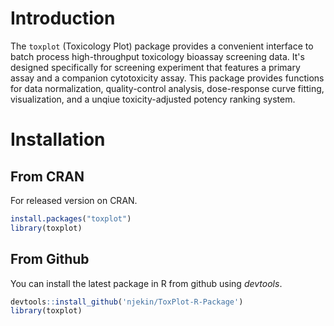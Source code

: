 
<!-- README.md is generated from README.Rmd. Please edit that file -->
Introduction
============

The `toxplot` (Toxicology Plot) package provides a convenient interface to batch process high-throughput toxicology bioassay screening data. It's designed specifically for screening experiment that features a primary assay and a companion cytotoxicity assay. This package provides functions for data normalization, quality-control analysis, dose-response curve fitting, visualization, and a unqiue toxicity-adjusted potency ranking system.

<!-- *This package was initially written to analyze NIS RAIU assay screening of ToxCast phase I chemical library. Refer to the [analysis markdown](https://github.com/njekin/NIS-RAIU-assay-ToxCast-Phase1_v2-screening-analysis) for detailed usage of the package in this study.* -->
Installation
============

From CRAN
---------

For released version on CRAN.

``` r
install.packages("toxplot")
library(toxplot)
```

From Github
-----------

You can install the latest package in R from github using *devtools*.

``` r
devtools::install_github('njekin/ToxPlot-R-Package')
library(toxplot)
```

<!-- # Format of input data -->
<!-- To allow the package process data correctly, it is essential to ensure the data input follows required format.  -->
<!-- Below are the essential columns to include in the input data. Since this package is designed to look at a primary inhibition assay and a parallel cell viability/cytotoxicity assay simultaneously, data from both assays should be put together in a single input file or dataframe.   -->
<!-- Columns required:   -->
<!-- * assay: name of the assay.   -->
<!-- * apid:  assay plate id. apid shoud be a unique id for each 96 well plate, can distinguish replicate, but doesn't distinguish primary and cytotox assay -->
<!-- * pid:   plate id. used to represent mother plate id, doesn't distinguish replicate, nor assay type.  -->
<!-- * spid:  chemical sample name/ID -->
<!-- * rowi:  row position on 96 well plate -->
<!-- * coli:  column position on 96 well plate -->
<!-- * rval:  raw reading value for each well -->
<!-- * repi:  replicate id, (1 to 3) -->
<!-- * conc:  molar concentration (M, no the uM that ToxCast pipeline uses) -->
<!-- * wllt:  well type. define whether a well contains a control or a test sample     -->
<!-- > Welltype explained:   -->
<!-- t: test chemical/sample    -->
<!-- n: DMSO negative control  -->
<!-- pr: positive control of primary assay, for RAIU assay the chemical is NaClO4   -->
<!-- nrc: negative chemical control (2,4-D, a chemical that is supposed to be negative in both raiu and celltiter-glo toxicity assay)  -->
<!-- pc: positive control for celltiter-glo cytotixicity assay (DCNQ)    -->
<!-- # Demo data included in the package -->
<!-- Load the demo dataset included in the package. Below is the head of the dataframe. -->
<!-- ```{r, message=FALSE, warning=FALSE} -->
<!-- library(devtools) -->
<!-- library(tidyverse) -->
<!-- load_all() -->
<!-- knitr::kable(head(demo_mc), caption = "Head rows of demo data") -->
<!-- ``` -->
<!-- # Data Analysis -->
<!-- ## Define basic assay info -->
<!-- Before analyzing the data, it is necessary to define the name of the primary and cytotoxicity assay.     -->
<!-- *Note that the names defined here should exactly match what's provided in the <assay> column of the input dataframe.* -->
<!-- ```{r} -->
<!--   #define the names of the primary and toxicity assay. -->
<!-- assay_info <- list( -->
<!--   prim_assay = "Primary", -->
<!--   toxi_assay = "Cytotox" -->
<!-- ) -->
<!-- ``` -->
<!-- ## Data Normalization -->
<!-- The `normalize_per_plate` function normalize raw readings as percent of the median/mean of negative control wells (DMSO in this case). The normalized values are included in `nval_mean` and `nval_median` column. -->
<!-- ```{r, message=FALSE, warning=FALSE} -->
<!-- # normalization -->
<!-- demo_mc_norm <- normalize_per_plate(demo_mc, nctrl = "DMSO") -->
<!-- knitr::kable(head(demo_mc_norm)) -->
<!-- ``` -->
<!-- ## Quality Control Metrics -->
<!-- The `qc_per_plate` function calculate qc metrics for each assay plate, returns three tables each representing the statistics of negative controls, positive controls and QC measures including the CV of DMSO controls and Z' score.   -->
<!-- Z' factor is calculated as follows:   -->
<!-- $$Z'=1-\frac{3\sigma_{positive\ control} + 3\sigma_{DMSO\ control}}{|\mu_{positive\ control} - \mu_{DMSO\ control}|}$$     -->
<!-- ```{r} -->
<!-- # qc -->
<!-- qc <- qc_per_plate(demo_mc_norm, assay_info) -->
<!-- knitr::kable(qc$neg_ctrl_sum) -->
<!-- knitr::kable(qc$pos_ctrl_sum) -->
<!-- knitr::kable(qc$qc) -->
<!-- ``` -->
<!-- ## Dose-response curve fitting -->
<!-- The `fit_curve_tcpl` function uses the hill model provided in U.S.EPA's ToxCast pipeline `tcpl` package^[https://cran.r-project.org/package=tcpl] to fit dose-response curves. This function serves as an convenient interface to call the `tcplFit` function in the `tcpl` package, and returns a list object containing all data and modeling results. Compared to using the `tcpl` package, `toxplot` package doesn't require usage of mysql/sqlite database.   -->
<!-- The Hill Model:   -->
<!-- $$f(x) = \frac{tp}{1+10^{(ga-x)gw}}$$   -->
<!-- Where x is the log concentration, tp is the top asymptote, ga is the AC50 (the log concentration where the modeled activity equals 50% of the top asymptote), and gw is the hill coefficient. The Hill model provided in the tcpl R package constrains the three parameters as following:   -->
<!-- * (1)  0 ≤ tp ≤ 1.2 times the maximum response value   -->
<!-- * (2)  (minimum log concentration minus 2) ≤ ga ≤ (maximum log concentration plus 0.5)   -->
<!-- * (3)  0.3 ≤ gw ≤ 8    -->
<!-- ```{r} -->
<!-- # curve fitting -->
<!-- demo_md <- fit_curve_tcpl(filter(demo_mc_norm, wllt == "t"), assay_info) -->
<!-- ``` -->
<!-- ## Rank Chemicals -->
<!-- A toxicity-adjusted ranking score is calculated to rank chemical potency.   -->
<!-- For more information about the calculation of ranking score, please refer to this [publication]()   -->
<!-- ```{r} -->
<!-- # calculate ranking score -->
<!-- demo_rank <- rank_tcpl(demo_md) -->
<!-- knitr::kable(head(demo_rank)) -->
<!-- ``` -->
<!-- ## Visualize data and fitted curve -->
<!-- The `plot_tcpl` function uses `ggplot2` to plot all the fitted curve with data in original direction. The funciton returns a list of ggplot2 objects.   -->
<!-- ```{r, message=FALSE, warning=FALSE, fig.show='hold'} -->
<!-- # make plots -->
<!-- demo_plots <- plot_tcpl(demo_md, demo_rank, notation = FALSE) -->
<!-- # Visualize plot -->
<!-- demo_plots[[1]] -->
<!-- demo_plots[[2]] -->
<!-- ``` -->
<!-- It is also very convenient to have the interactive version of the plot with the `plotly` package. -->
<!-- ```{r, message=FALSE, warning=FALSE, eval=FALSE} -->
<!-- library(plotly) -->
<!-- ggplotly(demo_plots[[2]]) -->
<!-- ``` -->
<!-- ## Export plots to pdf -->
<!-- The `save_plot_pdf` function saves all plots into one pdf file. -->
<!-- ```{r, eval=FALSE} -->
<!-- save_plot_pdf(demo_plots, "allplots.pdf") -->
<!-- ``` -->
<!-- --- -->
<!-- --- -->
<!-- ## Reference -->
